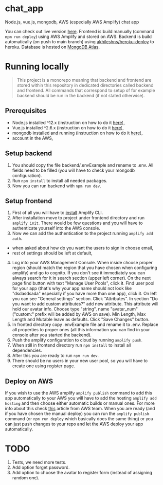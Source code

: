 # chat_app

Node.js, vue.js, mongodb, AWS (especially AWS Amplify) chat app

You can check out live version [here](https://dev.d3u86g5tze9ctl.amplifyapp.com/). Frontend is build manually (command `npm run deploy`) using AWS Amplify and stored on AWS. Backend is build automatically (on push to main branch) using [akhileshns/heroku-deploy](https://github.com/AkhileshNS/heroku-deploy) to heroku. Database is hosted on [MongoDB Atlas](https://www.mongodb.com/cloud/atlas).

# Running locally

> This project is a monorepo meaning that backend and frontend are stored within this repository in dedicated directories called backend and frontend. All commands that correspond to setup of for example backend should be run in the backend (if not stated otherwise).

## Prerequisites

- Node.js installed ^12.x (instruction on how to do it [here](https://nodejs.org/en/)),
- Vue.js installed ^2.6.x (instruction on how to do it [here](https://vuejs.org/v2/guide/installation.html)),
- mongodb installed and running (instruction on how to do it [here](https://docs.mongodb.com/manual/installation/)),
- account in the AWS,

## Setup backend

1. You should copy the file backend/.envExample and rename to .env. All fields need to be filled (you will have to check your mongodb configuration).
2. Run `npm install` to install all needed packages.
3. Now you can run backend with `npm run dev`.

## Setup frontend

1. First of all you will have to [install](https://docs.amplify.aws/cli/start/install) Amplify CLI.
2. After installation move to project under frontend directory and run `amplify init`. There would be few questions and you will have to authenticate yourself into the AWS console.
3. Now we can add the authentication to the project running `amplify add auth`.

- when asked about how do you want the users to sign in choose email,
- rest of settings should be left at default,

4. Log into your AWS Management Console. When inside choose proper region (should match the region that you have chosen when configuring amplify) and go to cognito. If you don't see it immediately you can always search for it in search section (upper left corner). On the next page find button with text "Manage User Pools", click it. Find user pool for your app (that's why your app name should not look like "dsdasdsada" especially if you have more than one app), click it. On left you can see "General settings" section. Click "Attributes". In section "Do you want to add custom attributes?" add new attribute. This attribute will hold our avatar info. Choose type "string", name "avatar_num" ("custom:" prefix will be added by AWS on save). Min Length, Max Length and Mutable leave as defaults. Click "Save Changes" button.
5. In fronted directory copy .envExample file and rename it to .env. Replace all properties to proper ones (all this information you can find in your console after you started the backend).
6. Push the amplify configuration to cloud by running `amplify push`.
7. When still in frontend directory run `npm install` to install all dependencies.
8. After this you are ready to run `npm run dev`.
9. There should be no users in your new user pool, so you will have to create one using register page.

## Deploy on AWS

If you wish to use the AWS amplify `amplify publish` command to add this app automatically to your AWS you will have to add the hosting `amplify add hosting` and then choose either automatic builds or manual ones. For more info about this check [this](https://aws.amazon.com/blogs/aws/host-your-apps-with-aws-amplify-console-from-the-aws-amplify-cli/) article from AWS team. When you are ready (and if you have chosen the manual deploy) you can run the `amplify publish` command (or `npm run deploy` which basically does the same thing) or you can just push changes to your repo and let the AWS deploy your app automatically.

# TODO

1. Tests, we need more tests.
2. Add option forget password.
3. Add option to choose the avatar to register form (instead of assigning random one).
